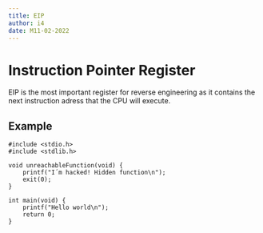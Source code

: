 ```yaml
---
title: EIP
author: i4
date: M11-02-2022
---
```

# Instruction Pointer Register
EIP is the most important register for reverse engineering as it contains the next instruction adress that the CPU will execute.


## Example
```
#include <stdio.h>
#include <stdlib.h>

void unreachableFunction(void) {
    printf("I´m hacked! Hidden function\n");
    exit(0);
}

int main(void) {
    printf("Hello world\n");
    return 0;
}

```

